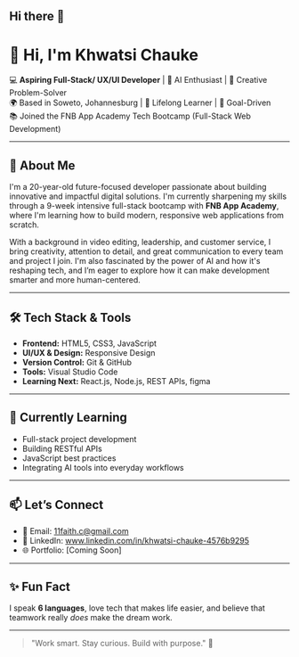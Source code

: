## Hi there 👋

# 👋 Hi, I'm Khwatsi Chauke

💻 **Aspiring Full-Stack/ UX/UI Developer** | 🤖 AI Enthusiast | 🎨 Creative Problem-Solver  
🌍 Based in Soweto, Johannesburg | 🧠 Lifelong Learner | 🎯 Goal-Driven  
📚 Joined the FNB App Academy Tech Bootcamp (Full-Stack Web Development)

---

## 🚀 About Me

I'm a 20-year-old future-focused developer passionate about building innovative and impactful digital solutions. I'm currently sharpening my skills through a 9-week intensive full-stack bootcamp with **FNB App Academy**, where I'm learning how to build modern, responsive web applications from scratch.

With a background in video editing, leadership, and customer service, I bring creativity, attention to detail, and great communication to every team and project I join. I'm also fascinated by the power of AI and how it's reshaping tech, and I’m eager to explore how it can make development smarter and more human-centered.

---

## 🛠️ Tech Stack & Tools

- **Frontend:** HTML5, CSS3, JavaScript  
- **UI/UX & Design:** Responsive Design  
- **Version Control:** Git & GitHub  
- **Tools:** Visual Studio Code 
- **Learning Next:** React.js, Node.js, REST APIs, figma 

---

## 🌱 Currently Learning

- Full-stack project development  
- Building RESTful APIs  
- JavaScript best practices  
- Integrating AI tools into everyday workflows  

---

## 📫 Let’s Connect

- 📧 Email: [11faith.c@gmail.com](mailto:11faith.c@gmail.com)  
- 💼 LinkedIn: www.linkedin.com/in/khwatsi-chauke-4576b9295  
- 🌐 Portfolio: [Coming Soon]

---

## ✨ Fun Fact

I speak **6 languages**, love tech that makes life easier, and believe that teamwork really *does* make the dream work.

---

> "Work smart. Stay curious. Build with purpose." 💜  


<!--
**rikotse/rikotse** is a ✨ _special_ ✨ repository because its `README.md` (this file) appears on your GitHub profile.

Here are some ideas to get you started:

- 🔭 I’m currently working on ...
- 🌱 I’m currently learning ...
- 👯 I’m looking to collaborate on ...
- 🤔 I’m looking for help with ...
- 💬 Ask me about ...
- 📫 How to reach me: ...
- 😄 Pronouns: ...
- ⚡ Fun fact: ...
-->
